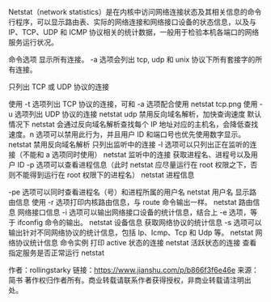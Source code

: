 Netstat（network statistics）是在内核中访问网络连接状态及其相关信息的命令行程序，可以显示路由表、实际的网络连接和网络接口设备的状态信息，以及与 IP、TCP、UDP 和 ICMP 协议相关的统计数据，一般用于检验本机各端口的网络服务运行状况。

命令选项
显示所有连接。
-a 选项会列出 tcp, udp 和 unix 协议下所有套接字的所有连接。

只列出 TCP 或 UDP 协议的连接

使用 -t 选项列出 TCP 协议的连接，可和 -a 选项配合使用
netstat tcp.png
使用 -u 选项列出 UDP 协议的连接
netstat udp
禁用反向域名解析，加快查询速度
默认情况下 netstat 会通过反向域名解析查找每个 IP 地址对应的主机名，会降低查找速度。n 选项可以禁用此行为，并且用户 ID 和端口号也优先使用数字显示。
netstat 禁用反向域名解析
只列出监听中的连接
-l 选项可以只列出正在监听的连接（不能和 a 选项同时使用）
netstat 监听中的连接
获取进程名、进程号以及用户 ID
-p 选项可以查看进程信息（此时 netstat 应尽量运行在 root 权限之下，否则不能得到运行在 root 权限下的进程名）
netstat 进程信息

-pe 选项可以同时查看进程名（号）和进程所属的用户名
netstat 用户名
显示路由信息
使用 -r 选项打印内核路由信息，与 route 命令输出一样。
netstat 路由信息
网络接口信息
-i 选项可以输出网络接口设备的统计信息，结合上 -e 选项，等于 ifconfig 命令的输出。
netstat 设备信息
获取网络协议的统计信息
-s 选项可以输出针对不同网络协议的统计信息，包括 Ip、Icmp、Tcp 和 Udp 等。
netstat 网络协议统计信息
命令实例
打印 active 状态的连接
netstat 活跃状态的连接
查看指定服务是否正常运行
netstat

作者：rollingstarky
链接：https://www.jianshu.com/p/b866f3f6e46e
来源：简书
著作权归作者所有。商业转载请联系作者获得授权，非商业转载请注明出处。